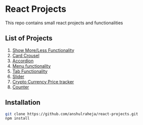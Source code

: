 # React Projects 
This repo contains small react projects and functionalities

## List of Projects
1. [Show More/Less Functionality](./src/components/ShowHideData)
2. [Card Crousel](./src/components/cardCarousel)
3. [Accordion](./src/components/Accordian)
4. [Menu functionality](./src/components/MenuFunctionality)
5. [Tab Functionality](./src/components/TabFunctionality)
6. [Slider](./src/components/Slider)
7. [Crypto Currency Price tracker](./src/components/crypto-price-tracker)
8. [Counter]()

## Installation 
```bash 
git clone https://github.com/anshulraheja/react-projects.git
npm install
```